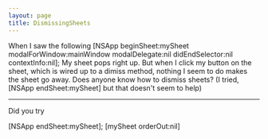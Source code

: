 ```yaml
---
layout: page
title: DismissingSheets
---
```


When I saw the following     [NSApp beginSheet:mySheet modalForWindow:mainWindow modalDelegate:nil didEndSelector:nil contextInfo:nil]; My sheet pops right up.  But when I click my button on the sheet, which is wired up to a dimiss method, nothing I seem to do makes the sheet go away.  Does anyone know how to dismiss sheets? (I tried, [NSApp endSheet:mySheet] but that doesn't seem to help)

----

Did you try 
    
[NSApp endSheet:mySheet];
[mySheet orderOut:nil]

